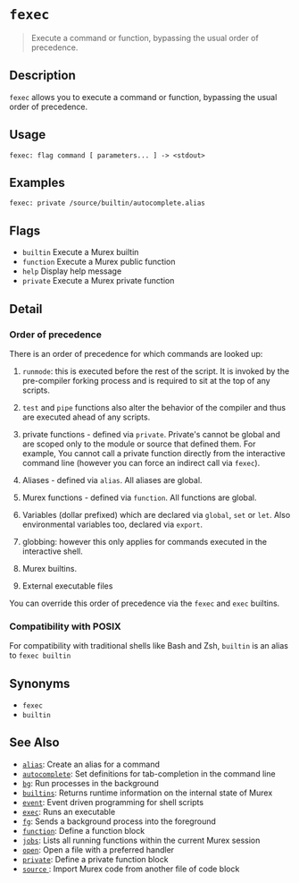 # `fexec` 

> Execute a command or function, bypassing the usual order of precedence.

## Description

`fexec` allows you to execute a command or function, bypassing the usual order
of precedence.

## Usage

```
fexec: flag command [ parameters... ] -> <stdout>
```

## Examples

```
fexec: private /source/builtin/autocomplete.alias
```

## Flags

* `builtin`
    Execute a Murex builtin
* `function`
    Execute a Murex public function
* `help`
    Display help message
* `private`
    Execute a Murex private function

## Detail

### Order of precedence

There is an order of precedence for which commands are looked up:

1. `runmode`: this is executed before the rest of the script. It is invoked by
   the pre-compiler forking process and is required to sit at the top of any
   scripts.

1. `test` and `pipe` functions also alter the behavior of the compiler and thus
   are executed ahead of any scripts.

4. private functions - defined via `private`. Private's cannot be global and
   are scoped only to the module or source that defined them. For example, You
   cannot call a private function directly from the interactive command line
   (however you can force an indirect call via `fexec`).

2. Aliases - defined via `alias`. All aliases are global.

3. Murex functions - defined via `function`. All functions are global.

5. Variables (dollar prefixed) which are declared via `global`, `set` or `let`.
   Also environmental variables too, declared via `export`.

6. globbing: however this only applies for commands executed in the interactive
   shell.

7. Murex builtins.

8. External executable files

You can override this order of precedence via the `fexec` and `exec` builtins.

### Compatibility with POSIX

For compatibility with traditional shells like Bash and Zsh, `builtin` is an
alias to `fexec builtin`

## Synonyms

* `fexec`
* `builtin`


## See Also

* [`alias`](../commands/alias.md):
  Create an alias for a command
* [`autocomplete`](../commands/autocomplete.md):
  Set definitions for tab-completion in the command line
* [`bg`](../commands/bg.md):
  Run processes in the background
* [`builtins`](../commands/runtime.md):
  Returns runtime information on the internal state of Murex
* [`event`](../commands/event.md):
  Event driven programming for shell scripts
* [`exec`](../commands/exec.md):
  Runs an executable
* [`fg`](../commands/fg.md):
  Sends a background process into the foreground
* [`function`](../commands/function.md):
  Define a function block
* [`jobs`](../commands/fid-list.md):
  Lists all running functions within the current Murex session
* [`open`](../commands/open.md):
  Open a file with a preferred handler
* [`private`](../commands/private.md):
  Define a private function block
* [`source` ](../commands/source.md):
  Import Murex code from another file of code block